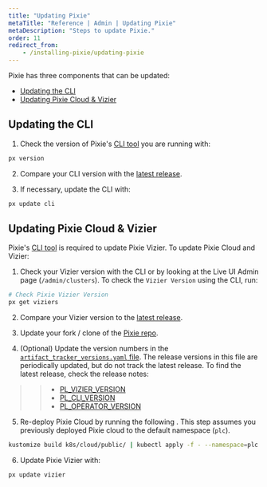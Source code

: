 ```yaml
---
title: "Updating Pixie"
metaTitle: "Reference | Admin | Updating Pixie"
metaDescription: "Steps to update Pixie."
order: 11
redirect_from:
    - /installing-pixie/updating-pixie
---
```


Pixie has three components that can be updated:

- [Updating the CLI](/reference/admin/updating-pixie/#updating-the-cli)
- [Updating Pixie Cloud & Vizier](/reference/admin/updating-pixie/#updating-pixie-cloud-and-vizier)

## Updating the CLI

1. Check the version of Pixie's [CLI tool](/installing-pixie/install-schemes/cli) you are running with:

```bash
px version
```

2. Compare your CLI version with the [latest release](/reference/admin/product-updates/#pixie-cli).

3. If necessary, update the CLI with:

```bash
px update cli
```

## Updating Pixie Cloud & Vizier

Pixie's [CLI tool](/installing-pixie/install-schemes/cli) is required to update Pixie Vizier. To update Pixie Cloud and Vizier:

1. Check your Vizier version with the CLI or by looking at the Live UI Admin page (`/admin/clusters`). To check the `Vizier Version` using the CLI, run:

```bash
# Check Pixie Vizier Version
px get viziers
```

2. Compare your Vizier version to the [latest release](/reference/admin/product-updates/#pixie-platform).

3. Update your fork / clone of the [Pixie repo](https://github.com/pixie-io/pixie).

4. (Optional) Update the version numbers in the [`artifact_tracker_versions.yaml` file](https://github.com/pixie-io/pixie/blob/main/k8s/cloud/public/artifact_tracker_versions.yaml). The release versions in this file are periodically updated, but do not track the latest release. To find the latest release, check the release notes:

>> - [PL_VIZIER_VERSION](/reference/admin/product-updates/#pixie-platform)
>> - [PL_CLI_VERSION](/reference/admin/product-updates/#pixie-cli)
>> - [PL_OPERATOR_VERSION](/reference/admin/product-updates/#pixie-operator)

5. Re-deploy Pixie Cloud by running the following . This step assumes you previously deployed Pixie cloud to the default namespace (`plc`).

```bash
kustomize build k8s/cloud/public/ | kubectl apply -f - --namespace=plc
```

6. Update Pixie Vizier with:

```bash
px update vizier
```
